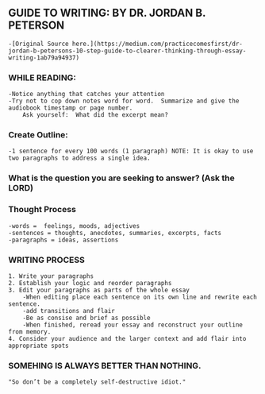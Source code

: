 ﻿## GUIDE TO WRITING:  BY DR. JORDAN B. PETERSON
	-[Original Source here.](https://medium.com/practicecomesfirst/dr-jordan-b-petersons-10-step-guide-to-clearer-thinking-through-essay-writing-1ab79a94937)

### WHILE READING:
	-Notice anything that catches your attention
	-Try not to cop down notes word for word.  Summarize and give the audiobook timestamp or page number.
		Ask yourself:  What did the excerpt mean?

### Create Outline:  
	-1 sentence for every 100 words (1 paragraph) NOTE: It is okay to use two paragraphs to address a single idea.

### What is the question you are seeking to answer? (Ask the LORD)

### Thought Process
	-words =  feelings, moods, adjectives
	-sentences = thoughts, anecdotes, summaries, excerpts, facts
	-paragraphs = ideas, assertions

### WRITING PROCESS
	1. Write your paragraphs
	2. Establish your logic and reorder paragraphs
	3. Edit your paragraphs as parts of the whole essay
		-When editing place each sentence on its own line and rewrite each sentence.
		-add transitions and flair
		-Be as consise and brief as possible
		-When finished, reread your essay and reconstruct your outline from memory.
	4. Consider your audience and the larger context and add flair into appropriate spots

### SOMEHING IS ALWAYS BETTER THAN NOTHING. 
	"So don’t be a completely self-destructive idiot."